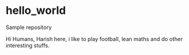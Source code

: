 # hello_world
Sample repository

Hi Humans,
Harish here, i like to play football, lean maths and do other interesting stuffs.
